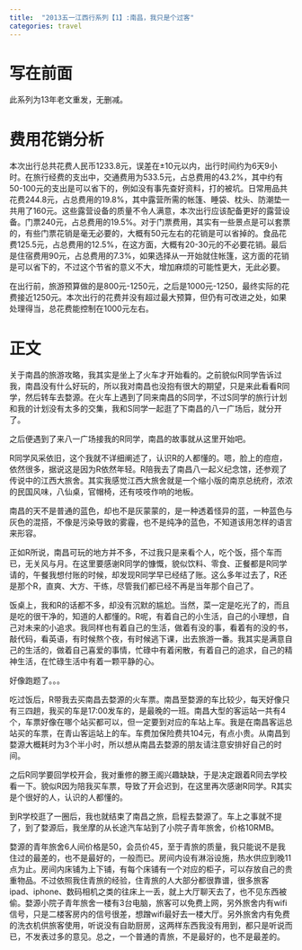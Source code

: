 ```yaml
---
title:  "2013五一江西行系列【1】:南昌，我只是个过客"
categories: travel
---
```


# 写在前面
此系列为13年老文重发，无删减。

# 费用花销分析

本次出行总共花费人民币1233.8元，误差在±10元以内，出行时间约为6天9小时。在旅行经费的支出中，交通费用为533.5元，占总费用的43.2%，其中约有50-100元的支出是可以省下的，例如没有事先查好资料，打的被坑。日常用品共花费244.8元，占总费用的19.8%，其中露营所需的帐篷、睡袋、枕头、防潮垫一共用了160元。这些露营设备的质量不令人满意，本次出行应该配备更好的露营设备。门票240元，占总费用的19.5%。对于门票费用，其实有一些景点是可以套票的，有些门票花销是毫无必要的，大概有50元左右的花销是可以省掉的。食品花费125.5元，占总费用的12.5%，在这方面，大概有20-30元的不必要花销。最后是住宿费用90元，占总费用的7.3%，如果选择从一开始就住帐篷，这方面的花销是可以省下的，不过这个节省的意义不大，增加麻烦的可能性更大，无此必要。

在出行前，旅游预算做的是800元-1250元，之后是1000元-1250，最终实际的花费接近1250元。本次出行的花费并没有超过最大预算，但仍有可改进之处，如果处理得当，总花费能控制在1000元左右。

# 正文

关于南昌的旅游攻略，我其实是坐上了火车才开始看的。之前貌似R同学告诉过我，南昌没有什么好玩的，所以我对南昌也没抱有很大的期望，只是来此看看R同学，然后转车去婺源。在火车上遇到了同来南昌的S同学，不过S同学的旅行计划和我的计划没有太多的交集，我和S同学一起逛了下南昌的八一广场后，就分开了。

之后便遇到了来八一广场接我的R同学，南昌的故事就从这里开始吧。

R同学风采依旧，这个我就不详细阐述了，认识R的人都懂的。嗯，脸上的痘痘，依然很多，据说这是因为R依然年轻。R陪我去了南昌八一起义纪念馆，还参观了传说中的江西大旅舍。其实我感觉江西大旅舍就是一个缩小版的南京总统府，浓浓的民国风味，八仙桌，官帽椅，还有吱吱作响的地板。

南昌的天不是普通的蓝色，却也不是灰蒙蒙的，是一种透着怪异的蓝，一种蓝色与灰色的混搭，不像是污染导致的雾霾，也不是纯净的蓝色，不知道该用怎样的语言来形容。

正如R所说，南昌可玩的地方并不多，不过我只是来看个人，吃个饭，搭个车而已，无关风与月。在这里要感谢R同学的慷慨，貌似饮料、零食、正餐都是R同学请的，午餐我想付账的时候，却发现R同学早已经结了账。这么多年过去了，R还是那个R，直爽、大方、干练，尽管我们都已经不再是当年那个自己了。

饭桌上，我和R的话都不多，却没有沉默的尴尬。当然，菜一定是吃光了的，而且是吃的很干净的，知道的人都懂的。R呢，有着自己的小生活，自己的小理想，自己对未来的小追求。我同样也有着自己的生活，做着有没的事，看着有的没的书，敲代码，看英语，有时候熬个夜，有时候逃下课，出去旅游一番。我其实是满意自己的生活的，做着自己喜爱的事情，忙碌中有着闲散，有着自己的追求，自己的精神生活，在忙碌生活中有着一颗平静的心。

好像跑题了。。。

吃过饭后，R带我去买南昌去婺源的火车票。南昌至婺源的车比较少，每天好像只有三四趟，我买的车是17:00发车的，是最晚的一班。南昌大型的客运站一共有4个，车票好像在哪个站买都可以，但一定要到对应的车站上车。我是在南昌客运总站买的车票，在青山客运站上的车。车费加保险费共104元，有点小贵。从南昌到婺源大概耗时为3个半小时，所以想从南昌去婺源的朋友请注意安排好自己的时间。

之后R同学要回学校开会，我对重修的滕王阁兴趣缺缺，于是决定跟着R同去学校看一下。貌似R因为陪我买车票，导致了开会迟到，在这里再次感谢R同学。R其实是个很好的人，认识的人都懂的。

到R学校逛了一圈后，我也就结束了南昌之旅，启程去婺源了。车上之事就不提了，到了婺源后，我坐摩的从长途汽车站到了小院子青年旅舍，价格10RMB。

婺源的青年旅舍6人间价格是50，会员价45，至于青旅的质量，我只能说不是我住过的最差的，也不是最好的，一般而已。房间内设有淋浴设施，热水供应到晚11点为止。房间内床铺为上下铺，有每个床铺有一个对应的柜子，可以存放自己的贵重物品。不过依照我住青旅的经验，住青旅的人大部分都很靠谱，很多旅客ipad、iphone、数码相机之类的往床上一丢，就上大厅聊天去了，也不见东西被偷。婺源小院子青年旅舍一楼有3台电脑，旅客可以免费上网，另外旅舍内有wifi信号，只是二楼客房内的信号很差，想蹭wifi最好去一楼大厅。另外旅舍内有免费的洗衣机供旅客使用，听说没有自助厨房，这两样东西我没有用到，都只是听说而已，不发表过多的意见。总之，一个普通的青旅，不是最好的，也不是最差的。